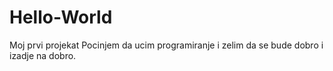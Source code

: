 # Hello-World
Moj prvi projekat
Pocinjem da ucim programiranje i zelim da se bude dobro i izadje na dobro.
